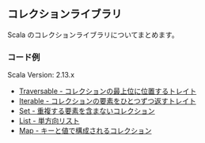 ## コレクションライブラリ

Scala のコレクションライブラリについてまとめます。

### コード例

Scala Version: 2.13.x

+ [Traversable - コレクションの最上位に位置するトレイト](src/test/scala/dev/nomadblacky/scala_examples/collections/TraversableSpec.scala)
+ [Iterable - コレクションの要素をひとつずつ返すトレイト](src/test/scala/dev/nomadblacky/scala_examples/collections/IterableSpec.scala)
+ [Set - 重複する要素を含まないコレクション](src/test/scala/dev/nomadblacky/scala_examples/collections/SetSpec.scala)
+ [List - 単方向リスト](src/test/scala/dev/nomadblacky/scala_examples/collections/ListSpec.scala)
+ [Map - キーと値で構成されるコレクション](src/test/scala/dev/nomadblacky/scala_examples/collections/MapSpec.scala)
